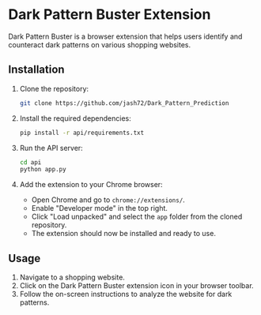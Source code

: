 # Dark Pattern Buster Extension

Dark Pattern Buster is a browser extension that helps users identify and counteract dark patterns on various shopping websites.

## Installation

1. Clone the repository:

   ```bash
   git clone https://github.com/jash72/Dark_Pattern_Prediction
   ```

2. Install the required dependencies:

   ```bash
   pip install -r api/requirements.txt
   ```

3. Run the API server:

   ```bash
   cd api
   python app.py
   ```

4. Add the extension to your Chrome browser:

   - Open Chrome and go to `chrome://extensions/`.
   - Enable "Developer mode" in the top right.
   - Click "Load unpacked" and select the `app` folder from the cloned repository.
   - The extension should now be installed and ready to use.

## Usage

1. Navigate to a shopping website.
2. Click on the Dark Pattern Buster extension icon in your browser toolbar.
3. Follow the on-screen instructions to analyze the website for dark patterns.
